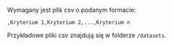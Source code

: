 Wymagany jest plik csv o podanym formacie:

```,Kryterium 1,Kryterium 2,...,Kryterium n```

Przykładowe pliki csv znajdują się w folderze ```/datasets```.
